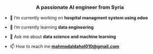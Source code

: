 <h3 align="center">A passionate AI engineer from Syria</h3>


- 🔭 I’m currently working on **hospital managment system using odoo**

- 🌱 I’m currently learning **data engineering**

- 💬 Ask me about **data science and machine learning**

- 📫 How to reach me **mahmodaldahol010@gmail.com**

